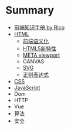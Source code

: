 # Summary

* [前端知识手册 by Rico](README.md)
* [HTML](a.md)
  * [前端语义化](a/qian-duan-yu-yi-hua.md)
  * [HTML5新特性](a/html5xin-te-xing.md)
  * [META viewport](a/meta-viewport.md)
  * CANVAS
  * [SVG](a/svg.md)
  * [正则表达式](a/zheng-ze-biao-da-shi.md)
* [CSS](chapter1.md)
* [JavaScript](12.md)
* Dom
* HTTP
* Vue
* 算法
* 安全

